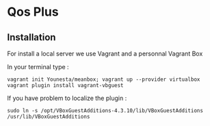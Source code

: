 Qos Plus
=================
Installation
-----------------
For install a local server we use Vagrant and a personnal Vagrant Box

In your terminal type : 

    vagrant init Younesta/meanbox; vagrant up --provider virtualbox
    vagrant plugin install vagrant-vbguest

If you have problem to localize the plugin : 

    sudo ln -s /opt/VBoxGuestAdditions-4.3.10/lib/VBoxGuestAdditions /usr/lib/VBoxGuestAdditions


